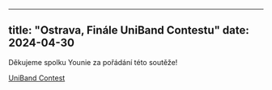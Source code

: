 
---
title: "Ostrava, Finále UniBand Contestu"
date: 2024-04-30
---

Děkujeme spolku Younie za pořádání této soutěže!

[UniBand Contest](https://www.unibandcontest.cz/)
